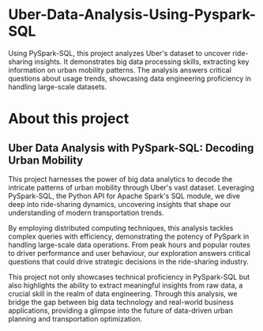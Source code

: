 # Uber-Data-Analysis-Using-Pyspark-SQL
Using PySpark-SQL, this project analyzes Uber's dataset to uncover ride-sharing insights. It demonstrates big data processing skills, extracting key information on urban mobility patterns. The analysis answers critical questions about usage trends, showcasing data engineering proficiency in handling large-scale datasets.



# About this project
## Uber Data Analysis with PySpark-SQL: Decoding Urban Mobility
This project harnesses the power of big data analytics to decode the intricate patterns of urban mobility through Uber's vast dataset. Leveraging PySpark-SQL, the Python API for Apache Spark's SQL module, we dive deep into ride-sharing dynamics, uncovering insights that shape our understanding of modern transportation trends.

By employing distributed computing techniques, this analysis tackles complex queries with efficiency, demonstrating the potency of PySpark in handling large-scale data operations. From peak hours and popular routes to driver performance and user behaviour, our exploration answers critical questions that could drive strategic decisions in the ride-sharing industry.

This project not only showcases technical proficiency in PySpark-SQL but also highlights the ability to extract meaningful insights from raw data, a crucial skill in the realm of data engineering. Through this analysis, we bridge the gap between big data technology and real-world business applications, providing a glimpse into the future of data-driven urban planning and transportation optimization.
